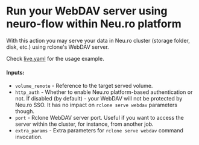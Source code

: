 # Run your WebDAV server using neuro-flow within Neu.ro platform

With this action you may serve your data in Neu.ro cluster (storage folder, disk, etc.) using rclone's WebDAV server.

Check [live.yaml](./.neuro/live.yaml) for the usage example.

#### Inputs:
- `volume_remote` - Reference to the target served volume.
- `http_auth` - Whether to enable Neu.ro platform-based authentication or not.
    If disabled (by default) - your WebDAV will not be protected by Neu.ro SSO.
    It has no impact on `rclone serve webdav` parameters though.
- `port` - Rclone WebDAV server port. Useful if you want to access the server within the cluster, for instance, from another job.
- `extra_params` - Extra parameters for `rclone serve webdav` command invocation.
